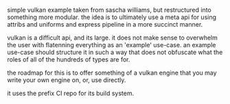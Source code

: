 simple vulkan example taken from sascha williams, but restructured
into something more modular.  the idea is to ultimately use a meta
api for using attribs and uniforms and express pipeline in a more
succinct manner.

vulkan is a difficult api, and its large.  it does not make sense
to overwhelm the user with flatenning everything as an 'example'
use-case.  an example use-case should structure it in such a way
that does not obfuscate what the roles of all of the hundreds
of types are for.

the roadmap for this is to offer something of a vulkan engine that
you may write your own engine on, or, use directly.

it uses the prefix CI repo for its build system.
